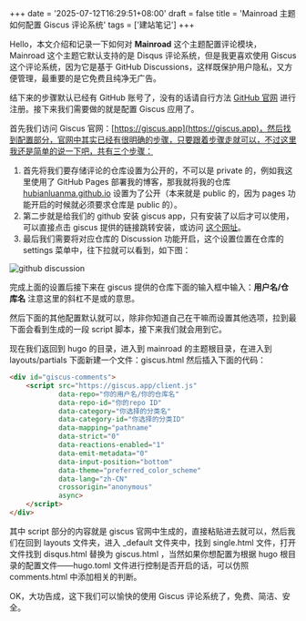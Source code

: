 +++
date = '2025-07-12T16:29:51+08:00'
draft = false
title = 'Mainroad 主题如何配置 Giscus 评论系统'
tags = ['建站笔记']
+++

Hello，本文介绍和记录一下如何对 **Mainroad** 这个主题配置评论模块，Mainroad 这个主题它默认支持的是 Disqus 评论系统，但是我更喜欢使用 Giscus 这个评论系统，因为它是基于 GitHub Discussions，这样既保护用户隐私，又方便管理，最重要的是它免费且纯净无广告。

结下来的步骤默认已经有 GitHub 账号了，没有的话请自行方法 [GitHub 官网](https://github.com) 进行注册。接下来我们需要做的就是配置 Giscus 应用了。

首先我们访问 Giscus 官网：[https://giscus.app](https://giscus.app)，然后找到配置部分，官网中其实已经有很明确的步骤，只要跟着步骤走就可以，不过这里我还是简单的说一下吧，共有三个步骤：

1. 首先将我们要存储评论的仓库设置为公开的，不可以是 private 的，例如我这里使用了 GitHub Pages 部署我的博客，那我就将我的仓库 [hubianluanma.github.io](https://github.com/hubianluanma/hubianluanma.github.io) 设置为了公开（本来就是 public 的，因为 pages 功能开启的时候就必须要求仓库是 public 的）。
2. 第二步就是给我们的 github 安装 giscus app，只有安装了以后才可以使用，可以直接点击 giscus 提供的链接跳转安装，或访问 [这个网址](https://github.com/apps/giscus)。
3. 最后我们需要将对应仓库的 Discussion 功能开启，这个设置位置在仓库的 settings 菜单中，往下拉就可以看到，如下图：

![github discussion](https://moodrecorder.cn/u/GrBQXE.png)

完成上面的设置后接下来在 giscus 提供的仓库下面的输入框中输入：**用户名/仓库名** 注意这里的斜杠不是或的意思。

然后下面的其他配置默认就可以，除非你知道自己在干嘛而设置其他选项，拉到最下面会看到生成的一段 script 脚本，接下来我们就会用到它。

现在我们返回到 hugo 的目录，进入到 mainroad 的主题根目录，在进入到 layouts/partials 下面新建一个文件：giscus.html 然后插入下面的代码：

```html
<div id="giscus-comments">
    <script src="https://giscus.app/client.js"
            data-repo="你的用户名/你的仓库名"
            data-repo-id="你的repo ID"
            data-category="你选择的分类名"
            data-category-id="你选择的分类ID"
            data-mapping="pathname"
            data-strict="0"
            data-reactions-enabled="1"
            data-emit-metadata="0"
            data-input-position="bottom"
            data-theme="preferred_color_scheme"
            data-lang="zh-CN"
            crossorigin="anonymous"
            async>
    </script>
</div>
```
其中 script 部分的内容就是 giscus 官网中生成的，直接粘贴进去就可以，然后我们在回到 layouts 文件夹，进入 _default 文件夹中，找到 single.html 文件，打开文件找到 disqus.html 替换为 giscus.html ，当然如果你想配置为根据 hugo 根目录的配置文件——hugo.toml 文件进行控制是否开启的话，可以仿照 comments.html 中添加相关的判断。

OK，大功告成，这下我们可以愉快的使用 Giscus 评论系统了，免费、简洁、安全。

